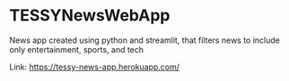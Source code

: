 # TESSYNewsWebApp
News app created using python and streamlit, that filters news to include only entertainment, sports, and tech

Link: https://tessy-news-app.herokuapp.com/
